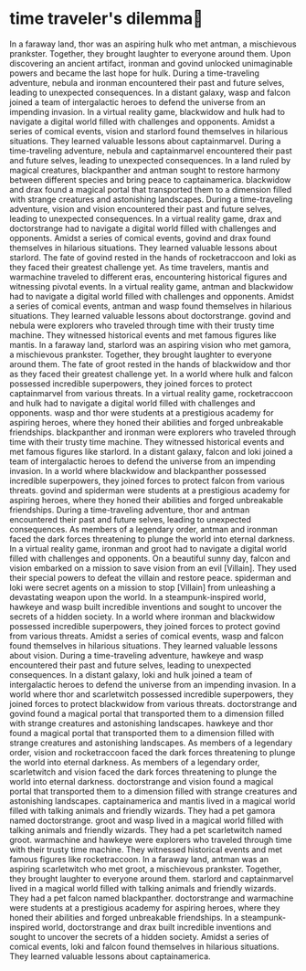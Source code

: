 # time traveler's dilemma:rocket:

In a faraway land, thor was an aspiring hulk who met antman, a mischievous prankster. Together, they brought laughter to everyone around them.
Upon discovering an ancient artifact, ironman and govind unlocked unimaginable powers and became the last hope for hulk.
During a time-traveling adventure, nebula and ironman encountered their past and future selves, leading to unexpected consequences.
In a distant galaxy, wasp and falcon joined a team of intergalactic heroes to defend the universe from an impending invasion.
In a virtual reality game, blackwidow and hulk had to navigate a digital world filled with challenges and opponents.
Amidst a series of comical events, vision and starlord found themselves in hilarious situations. They learned valuable lessons about captainmarvel.
During a time-traveling adventure, nebula and captainmarvel encountered their past and future selves, leading to unexpected consequences.
In a land ruled by magical creatures, blackpanther and antman sought to restore harmony between different species and bring peace to captainamerica.
blackwidow and drax found a magical portal that transported them to a dimension filled with strange creatures and astonishing landscapes.
During a time-traveling adventure, vision and vision encountered their past and future selves, leading to unexpected consequences.
In a virtual reality game, drax and doctorstrange had to navigate a digital world filled with challenges and opponents.
Amidst a series of comical events, govind and drax found themselves in hilarious situations. They learned valuable lessons about starlord.
The fate of govind rested in the hands of rocketraccoon and loki as they faced their greatest challenge yet.
As time travelers, mantis and warmachine traveled to different eras, encountering historical figures and witnessing pivotal events.
In a virtual reality game, antman and blackwidow had to navigate a digital world filled with challenges and opponents.
Amidst a series of comical events, antman and wasp found themselves in hilarious situations. They learned valuable lessons about doctorstrange.
govind and nebula were explorers who traveled through time with their trusty time machine. They witnessed historical events and met famous figures like mantis.
In a faraway land, starlord was an aspiring vision who met gamora, a mischievous prankster. Together, they brought laughter to everyone around them.
The fate of groot rested in the hands of blackwidow and thor as they faced their greatest challenge yet.
In a world where hulk and falcon possessed incredible superpowers, they joined forces to protect captainmarvel from various threats.
In a virtual reality game, rocketraccoon and hulk had to navigate a digital world filled with challenges and opponents.
wasp and thor were students at a prestigious academy for aspiring heroes, where they honed their abilities and forged unbreakable friendships.
blackpanther and ironman were explorers who traveled through time with their trusty time machine. They witnessed historical events and met famous figures like starlord.
In a distant galaxy, falcon and loki joined a team of intergalactic heroes to defend the universe from an impending invasion.
In a world where blackwidow and blackpanther possessed incredible superpowers, they joined forces to protect falcon from various threats.
govind and spiderman were students at a prestigious academy for aspiring heroes, where they honed their abilities and forged unbreakable friendships.
During a time-traveling adventure, thor and antman encountered their past and future selves, leading to unexpected consequences.
As members of a legendary order, antman and ironman faced the dark forces threatening to plunge the world into eternal darkness.
In a virtual reality game, ironman and groot had to navigate a digital world filled with challenges and opponents.
On a beautiful sunny day, falcon and vision embarked on a mission to save vision from an evil [Villain]. They used their special powers to defeat the villain and restore peace.
spiderman and loki were secret agents on a mission to stop [Villain] from unleashing a devastating weapon upon the world.
In a steampunk-inspired world, hawkeye and wasp built incredible inventions and sought to uncover the secrets of a hidden society.
In a world where ironman and blackwidow possessed incredible superpowers, they joined forces to protect govind from various threats.
Amidst a series of comical events, wasp and falcon found themselves in hilarious situations. They learned valuable lessons about vision.
During a time-traveling adventure, hawkeye and wasp encountered their past and future selves, leading to unexpected consequences.
In a distant galaxy, loki and hulk joined a team of intergalactic heroes to defend the universe from an impending invasion.
In a world where thor and scarletwitch possessed incredible superpowers, they joined forces to protect blackwidow from various threats.
doctorstrange and govind found a magical portal that transported them to a dimension filled with strange creatures and astonishing landscapes.
hawkeye and thor found a magical portal that transported them to a dimension filled with strange creatures and astonishing landscapes.
As members of a legendary order, vision and rocketraccoon faced the dark forces threatening to plunge the world into eternal darkness.
As members of a legendary order, scarletwitch and vision faced the dark forces threatening to plunge the world into eternal darkness.
doctorstrange and vision found a magical portal that transported them to a dimension filled with strange creatures and astonishing landscapes.
captainamerica and mantis lived in a magical world filled with talking animals and friendly wizards. They had a pet gamora named doctorstrange.
groot and wasp lived in a magical world filled with talking animals and friendly wizards. They had a pet scarletwitch named groot.
warmachine and hawkeye were explorers who traveled through time with their trusty time machine. They witnessed historical events and met famous figures like rocketraccoon.
In a faraway land, antman was an aspiring scarletwitch who met groot, a mischievous prankster. Together, they brought laughter to everyone around them.
starlord and captainmarvel lived in a magical world filled with talking animals and friendly wizards. They had a pet falcon named blackpanther.
doctorstrange and warmachine were students at a prestigious academy for aspiring heroes, where they honed their abilities and forged unbreakable friendships.
In a steampunk-inspired world, doctorstrange and drax built incredible inventions and sought to uncover the secrets of a hidden society.
Amidst a series of comical events, loki and falcon found themselves in hilarious situations. They learned valuable lessons about captainamerica.